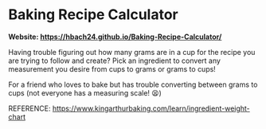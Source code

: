 # Baking Recipe Calculator
**Website: https://hbach24.github.io/Baking-Recipe-Calculator/**

Having trouble figuring out how many grams are in a cup for the recipe you are trying to follow and create? Pick an ingredient to convert any measurement you desire from cups to grams or grams to cups! 


For a friend who loves to bake but has trouble converting between grams to cups (not everyone has a measuring scale! 😫)

REFERENCE: https://www.kingarthurbaking.com/learn/ingredient-weight-chart
